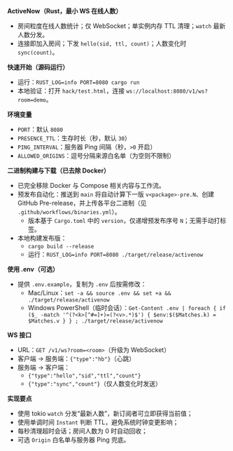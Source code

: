 **ActiveNow（Rust，最小 WS 在线人数）**

- 房间粒度在线人数统计；仅 WebSocket；单实例内存 TTL 清理；`watch` 最新人数分发。
- 连接即加入房间；下发 `hello(sid, ttl, count)`；人数变化时 `sync(count)`。

**快速开始（源码运行）**
- 运行：`RUST_LOG=info PORT=8080 cargo run`
- 本地验证：打开 `hack/test.html`，连接 `ws://localhost:8080/v1/ws?room=demo`。

**环境变量**
- `PORT`：默认 `8080`
- `PRESENCE_TTL`：生存时长（秒，默认 `30`）
- `PING_INTERVAL`：服务器 Ping 间隔（秒，`>0` 开启）
- `ALLOWED_ORIGINS`：逗号分隔来源白名单（为空则不限制）

**二进制构建与下载（已去除 Docker）**
- 已完全移除 Docker 与 Compose 相关内容与工作流。
- 预发布自动化：推送到 `main` 将自动计算下一版 `v<package>-pre.N`、创建 GitHub Pre-release，并上传各平台二进制（见 `.github/workflows/binaries.yml`）。
  - 版本基于 `Cargo.toml` 中的 `version`，仅递增预发布序号 `N`；无需手动打标签。
- 本地构建发布版：
  - `cargo build --release`
  - 运行：`RUST_LOG=info PORT=8080 ./target/release/activenow`

**使用 .env（可选）**
- 提供 `.env.example`，复制为 `.env` 后按需修改：
  - Mac/Linux：`set -a && source .env && set +a && ./target/release/activenow`
  - Windows PowerShell（临时会话）：`Get-Content .env | foreach { if ($_ -match '^(?<k>[^#=]+)=(?<v>.*)$') { $env:$($Matches.k) = $Matches.v } } ; ./target/release/activenow`



**WS 接口**
- URL：`GET /v1/ws?room=<room>`（升级为 WebSocket）
- 客户端 → 服务端：`{"type":"hb"}`（心跳）
- 服务端 → 客户端：
  - `{"type":"hello","sid","ttl","count"}`
  - `{"type":"sync","count"}`（仅人数变化时发送）

**实现要点**
- 使用 tokio `watch` 分发“最新人数”，新订阅者可立即获得当前值；
- 使用单调时间 `Instant` 判断 TTL，避免系统时钟变更影响；
- 每秒清理超时会话；房间人数为 0 时自动回收；
- 可选 `Origin` 白名单与服务器 Ping 兜底。
